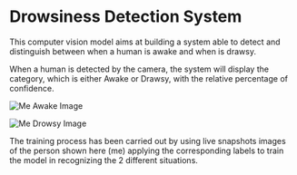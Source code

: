 # Drowsiness Detection System
This computer vision model aims at building a system able to detect and distinguish between when a human is awake and when is drawsy.

When a human is detected by the camera, the system will display the category, which is either Awake or Drawsy, with the relative percentage of confidence. 

![Me Awake Image](https://github.com/user-attachments/assets/7ae0ee65-e596-462c-8e4f-00d72d768bdc)

![Me Drowsy Image](https://github.com/user-attachments/assets/3d8f180b-d8b9-47a0-968f-ba40ea1c73ce)

The training process has been carried out by using live snapshots images of the person shown here (me) applying the corresponding labels to train the model in recognizing the 2 different situations.
